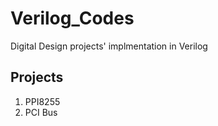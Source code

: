 # Verilog_Codes
Digital Design projects' implmentation in Verilog 
## Projects
1. PPI8255
2. PCI Bus
